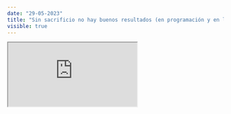 ```yaml
---
date: "29-05-2023"
title: "Sin sacrificio no hay buenos resultados (en programación y en lo que sea)"
visible: true
---
```

<iframe src="https://www.youtube.com/embed/THd4X4xKF2Q" allowfullscreen></iframe>
